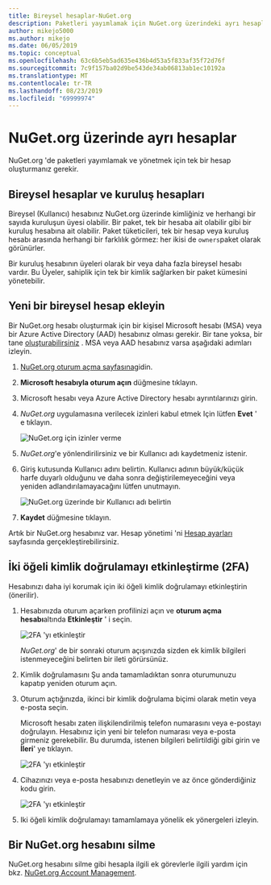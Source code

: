 ```yaml
---
title: Bireysel hesaplar-NuGet.org
description: Paketleri yayımlamak için NuGet.org üzerindeki ayrı hesaplar gereklidir
author: mikejo5000
ms.author: mikejo
ms.date: 06/05/2019
ms.topic: conceptual
ms.openlocfilehash: 63c6b5eb5ad635e436b4d53a5f833af35f72d76f
ms.sourcegitcommit: 7c9f157ba02d9be543de34ab06813ab1ec10192a
ms.translationtype: MT
ms.contentlocale: tr-TR
ms.lasthandoff: 08/23/2019
ms.locfileid: "69999974"
---
```

# <a name="individual-accounts-on-nugetorg"></a>NuGet.org üzerinde ayrı hesaplar

NuGet.org 'de paketleri yayımlamak ve yönetmek için tek bir hesap oluşturmanız gerekir.

## <a name="individual-accounts-vs-organization-accounts"></a>Bireysel hesaplar ve kuruluş hesapları

Bireysel (Kullanıcı) hesabınız NuGet.org üzerinde kimliğiniz ve herhangi bir sayıda kuruluşun üyesi olabilir. Bir paket, tek bir hesaba ait olabilir gibi bir kuruluş hesabına ait olabilir. Paket tüketicileri, tek bir hesap veya kuruluş hesabı arasında herhangi bir farklılık görmez: her ikisi de `owners`paket olarak görünürler.

Bir kuruluş hesabının üyeleri olarak bir veya daha fazla bireysel hesabı vardır. Bu Üyeler, sahiplik için tek bir kimlik sağlarken bir paket kümesini yönetebilir.

## <a name="add-a-new-individual-account"></a>Yeni bir bireysel hesap ekleyin

Bir NuGet.org hesabı oluşturmak için bir kişisel Microsoft hesabı (MSA) veya bir Azure Active Directory (AAD) hesabınız olması gerekir. Bir tane yoksa, bir tane [oluşturabilirsiniz](https://signup.live.com) . MSA veya AAD hesabınız varsa aşağıdaki adımları izleyin.

1. [NuGet.org oturum açma sayfasına](https://www.nuget.org/users/account/LogOn)gidin.

1. **Microsoft hesabıyla oturum açın** düğmesine tıklayın.

1. Microsoft hesabı veya Azure Active Directory hesabı ayrıntılarınızı girin.

1. *NuGet.org* uygulamasına verilecek izinleri kabul etmek Için lütfen **Evet** ' e tıklayın.

   ![NuGet.org için izinler verme](media/nuget-org-permissions.png)

1. *NuGet.org*'e yönlendirilirsiniz ve bir Kullanıcı adı kaydetmeniz istenir.

1. Giriş kutusunda Kullanıcı adını belirtin. Kullanıcı adının büyük/küçük harfe duyarlı olduğunu ve daha sonra değiştirilemeyeceğini veya yeniden adlandırılamayacağını lütfen unutmayın.

   ![NuGet.org üzerinde bir Kullanıcı adı belirtin](media/nuget-org-register.png) 

1. **Kaydet** düğmesine tıklayın.

Artık bir NuGet.org hesabınız var. Hesap yönetimi 'ni [Hesap ayarları](https://www.nuget.org/account) sayfasında gerçekleştirebilirsiniz.

## <a name="enable-two-factor-authentication-2fa"></a>İki öğeli kimlik doğrulamayı etkinleştirme (2FA)

Hesabınızı daha iyi korumak için iki öğeli kimlik doğrulamayı etkinleştirin (önerilir).

1. Hesabınızda oturum açarken profilinizi açın ve **oturum açma hesabı**altında **Etkinleştir** ' i seçin.

   ![2FA 'yı etkinleştir](media/nuget-org-register-2fa.png)

   *NuGet.org*' de bir sonraki oturum açışınızda sizden ek kimlik bilgileri istenmeyeceğini belirten bir ileti görürsünüz.

2. Kimlik doğrulamasını Şu anda tamamladıktan sonra oturumunuzu kapatıp yeniden oturum açın.

3. Oturum açtığınızda, ikinci bir kimlik doğrulama biçimi olarak metin veya e-posta seçin.

   Microsoft hesabı zaten ilişkilendirilmiş telefon numarasını veya e-postayı doğrulayın. Hesabınız için yeni bir telefon numarası veya e-posta girmeniz gerekebilir. Bu durumda, istenen bilgileri belirtildiği gibi girin ve **İleri**' ye tıklayın.

   ![2FA 'yı etkinleştir](media/nuget-org-sign-in-2fa.png)

4. Cihazınızı veya e-posta hesabınızı denetleyin ve az önce gönderdiğiniz kodu girin.

   ![2FA 'yı etkinleştir](media/nuget-org-enter-code-2fa.png)

5. Iki öğeli kimlik doğrulamayı tamamlamaya yönelik ek yönergeleri izleyin.

## <a name="delete-a-nugetorg-account"></a>Bir NuGet.org hesabını silme

NuGet.org hesabını silme gibi hesapla ilgili ek görevlerle ilgili yardım için bkz. [NuGet.org Account Management](nuget-org-faq.md#nugetorg-account-management).
